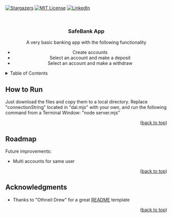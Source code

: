 <a name="readme-top"></a>

<!-- PROJECT SHIELDS -->
[![Stargazers][stars-shield]][stars-url]
[![MIT License][license-shield]][license-url]
[![LinkedIn][linkedin-shield]][linkedin-url]

<!-- PROJECT DESCRIPTION -->
<br />
<div align="center">
  <h3 align="center">SafeBank App</h3>

  <p align="center">
   A very basic banking app with the following functionality
  <ul>
    <li>Create accounts</li>
    <li>Select an account and make a deposit</li>
    <li>Select an account and make a withdraw</li>
  </ul>
  </p>
</div>

<!-- TABLE OF CONTENTS -->
<details>
  <summary>Table of Contents</summary>
  <ol>
    <li><a href="#how-to-run">How to Run</a></li>
    <li><a href="#roadmap">Roadmap</a></li>
    <li><a href="#acknowledgments">Acknowledgments</a></li>
  </ol>
</details>

<!-- HOW TO RUN -->
## How to Run

Just download the files and copy them to a local directory. Replace "connectionString" located in "dal.mjs" with your own, and run the following command from a Terminal Window: "node server.mjs"

<p align="right">(<a href="#readme-top">back to top</a>)</p>

<!-- ROADMAP -->
## Roadmap

Future improvements:
<ul>
  <li>Multi accounts for same user</li>
</ul>

<p align="right">(<a href="#readme-top">back to top</a>)</p>

<!-- ACKNOWLEDGMENTS -->
## Acknowledgments

<ul>
  <li>Thanks to "Othneil Drew" for a great <a href="https://github.com/othneildrew/Best-README-Template">README</a> template</li>
</ul>

<p align="right">(<a href="#readme-top">back to top</a>)</p>

<!-- MARKDOWN LINKS & IMAGES -->
<!-- https://www.markdownguide.org/basic-syntax/#reference-style-links -->
[stars-shield]: https://img.shields.io/github/stars/mike69slp/SafeBank.svg?style=for-the-badge
[stars-url]: https://github.com/mike69slp/SafeBank/stargazers
[license-shield]: https://img.shields.io/github/license/mike69slp/SafeBank.svg?style=for-the-badge
[license-url]: https://github.com/mike69slp/SafeBank/blob/main/LICENSE
[linkedin-shield]: https://img.shields.io/badge/-LinkedIn-black.svg?style=for-the-badge&logo=linkedin&colorB=555
[linkedin-url]: https://www.linkedin.com/in/miguel-esparza-3403306a
